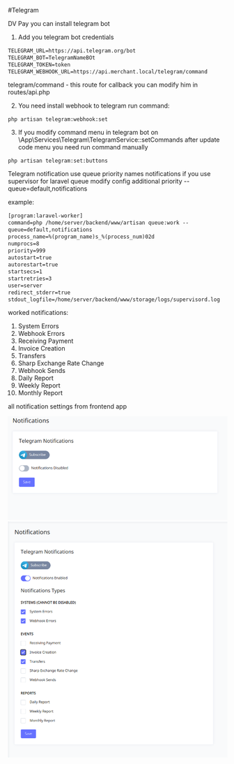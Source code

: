 #Telegram

DV Pay you can install telegram bot

1. Add you telegram bot credentials

```
TELEGRAM_URL=https://api.telegram.org/bot
TELEGRAM_BOT=TelegramNameBOt
TELEGRAM_TOKEN=token
TELEGRAM_WEBHOOK_URL=https://api.merchant.local/telegram/command
```
telegram/command - this route for callback you can modify him in routes/api.php

2. You need install webhook to telegram run command: 

```
php artisan telegram:webhook:set
```
3. If you modify command menu in telegram bot on 
   \App\Services\Telegram\TelegramService::setCommands
after update code menu you need run command manually

```
php artisan telegram:set:buttons
```

Telegram notification use queue priority names notifications if you use supervisor for laravel queue modify config 
additional priority --queue=default,notifications

example:
```
[program:laravel-worker]
command=php /home/server/backend/www/artisan queue:work --queue=default,notifications
process_name=%(program_name)s_%(process_num)02d
numprocs=8
priority=999
autostart=true
autorestart=true
startsecs=1
startretries=3
user=server
redirect_stderr=true
stdout_logfile=/home/server/backend/www/storage/logs/supervisord.log
```

worked notifications:

1. System Errors
2. Webhook Errors
3. Receiving Payment
4. Invoice Creation
5. Transfers
6. Sharp Exchange Rate Change
7. Webhook Sends
8. Daily Report
9. Weekly Report
10. Monthly Report

all notification settings from frontend app

![Telegram_1](./assets/images/telegram_1.png)
![Telegram_1](./assets/images/telegram_2.png)

